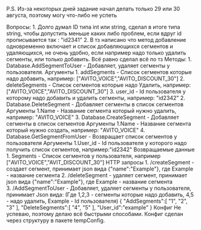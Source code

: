 P.S. Из-за некоторых дней задание начал делать только 29 или 30 августа, поэтому могу что-либо не успеть

Вопросы:
    1. Долго думал ID типа int или string, сделал в итоге типа string, чтобы допустить меньше каких либо проблем, если вдруг id прописывается так : "id2341"
    2. В тз написано что метод добавление одновременно включает и список добавляющихся сегментов и удаляющихся, не очень удобно, если например надо только удалить сегменты, или только добавить. Всё равно сделал всё по тз
Методы:
    1. Database.AddSegmentToUser - Добавляет, удаляет сегменты у пользователя.
        Аргументы
            1. addSegments - Список сегментов которые надо добавить, например:  ["AVITO_VOICE","AVITO_DISCOUNT_30"]
            2. deleteSegments - Список сегментов которые надо Удалить, например:  ["AVITO_VOICE","AVITO_DISCOUNT_30"]
            3. user_id - Id пользователя у которому надо добавить и удалить сегменты, например: "id2342"
    2. Database.DeleteSegment - Добавляет сегменты в список сегментов
        Аргументы
            1.Name - Название сегмента который нужно удалить, например: "AVITO_VOICE"
    3. Database.CreateSegment - Добавляет сегменты в список сегментов
        Аргументы
            1.Name - Название сегмента который нужно создать, например: "AVITO_VOICE"
    4. Database.GetSegmentFromUser - Возвращает список сегментов у пользователя
        Аргументы
            1.User_id - Id пользователя у которого надо получить список сегментов, например:"id2342"
        Возвращаемые данные
            1. Segments - Список сегментов у пользователя, например ["AVITO_VOICE","AVIT_DISCOUNT_30"]
HTTP запросы
    1. /createSegment - создает сегмент, принимает json вида {"name":"Example"}, где Example - название сегмента
    2. /deleteSegment - удаляет сегмент, принимает json вида {"name":"Example"}, где Example - название сегмента  
    3. /AddSegmentToUser - Добавляет, удаляет сегменты у пользователя, принимает Json вида: (Где 1,2,3 - сегменты которые надо добавить, 4,5 - надо удалить, Example - Id пользователя)
            {
                "AddSegments":[
                    "1",
                    "2",
                    "3"
                ],
                "DeleteSegments":[
                    "4",
                    "5"
                ],
                "User_id":"example"
            }
Конфиг
    Не успеваю, поэтому делаю всё быстрыми способами. Конфиг сделан через структуру в пакете tempConfig.